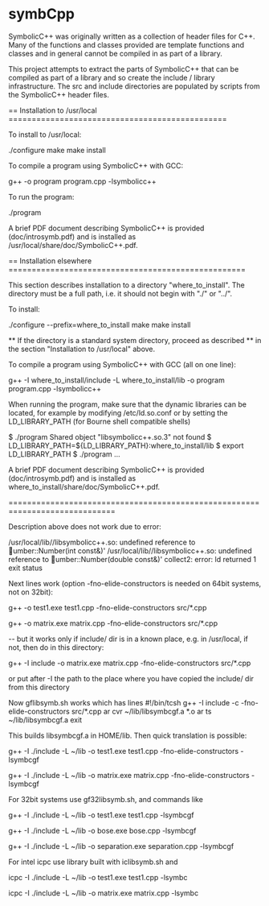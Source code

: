# symbCpp
SymbolicC++ was originally written as a collection of header files
for C++. Many of the functions and classes provided are template
functions and classes and in general cannot be compiled in as part
of a library.

This project attempts to extract the parts of SymbolicC++ that can
be compiled as part of a library and so create the include / library
infrastructure. The src and include directories are populated by
scripts from the SymbolicC++ header files.

== Installation to /usr/local ===============================================

To install to /usr/local:

  ./configure
  make
  make install

To compile a program using SymbolicC++ with GCC:

  g++ -o program program.cpp -lsymbolicc++

To run the program:

  ./program
 
A brief PDF document describing SymbolicC++ is provided (doc/introsymb.pdf)
and is installed as /usr/local/share/doc/SymbolicC++.pdf.


== Installation elsewhere ===================================================

This section describes installation to a directory "where_to_install".
The directory must be a full path, i.e. it should not begin with "./" or
"../".

To install:

  ./configure --prefix=where_to_install
  make
  make install

** If the directory is a standard system directory, proceed as described
** in the section "Installation to /usr/local" above.

To compile a program using SymbolicC++ with GCC (all on one line):

  g++ -I where_to_install/include
      -L where_to_install/lib
      -o program program.cpp -lsymbolicc++

When running the program, make sure that the dynamic libraries can be located,
for example by modifying /etc/ld.so.conf or by setting the LD_LIBRARY_PATH
(for Bourne shell compatible shells)

  $ ./program 
  Shared object "libsymbolicc++.so.3" not found
  $ LD_LIBRARY_PATH=${LD_LIBRARY_PATH}:where_to_install/lib
  $ export LD_LIBRARY_PATH
  $ ./program 
  ...

A brief PDF document describing SymbolicC++ is provided (doc/introsymb.pdf)
and is installed as where_to_install/share/doc/SymbolicC++.pdf.

=============================================================================

Description above does not work due to error:

/usr/local/lib//libsymbolicc++.so: undefined reference to umber<int>::Number(int const&)'
/usr/local/lib//libsymbolicc++.so: undefined reference to umber<double>::Number(double const&)'
collect2: error: ld returned 1 exit status

Next lines work (option -fno-elide-constructors is needed on 64bit systems, not on 32bit):

g++ -o test1.exe test1.cpp -fno-elide-constructors src/*.cpp

g++ -o matrix.exe matrix.cpp -fno-elide-constructors src/*.cpp

-- but it works only if include/ dir is in a known place, e.g. in /usr/local, 
if not, then do in this directory:

 g++ -I include -o matrix.exe matrix.cpp -fno-elide-constructors src/*.cpp

or put after -I the path to the place where you have copied the include/ dir from this directory

Now gflibsymb.sh works which has lines
#!/bin/tcsh
g++ -I include -c -fno-elide-constructors  src/*.cpp
ar cvr ~/lib/libsymbcgf.a *.o
ar ts  ~/lib/libsymbcgf.a
exit

This builds libsymbcgf.a in HOME/lib. Then quick translation is possible:

g++ -I ./include -L ~/lib -o test1.exe test1.cpp -fno-elide-constructors -lsymbcgf

g++ -I ./include -L ~/lib -o matrix.exe matrix.cpp -fno-elide-constructors -lsymbcgf

For 32bit systems use gf32libsymb.sh, and commands like 

g++ -I ./include -L ~/lib -o test1.exe test1.cpp -lsymbcgf

g++ -I ./include -L ~/lib -o bose.exe bose.cpp -lsymbcgf

g++ -I ./include -L ~/lib -o separation.exe separation.cpp -lsymbcgf

For intel icpc  use library built with iclibsymb.sh and

icpc -I ./include -L ~/lib -o test1.exe test1.cpp  -lsymbc

icpc -I ./include -L ~/lib -o matrix.exe matrix.cpp -lsymbc

